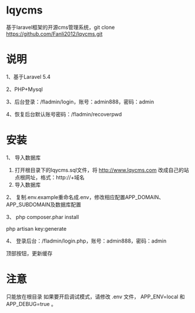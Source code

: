 # lqycms
基于laravel框架的开源cms管理系统，git clone https://github.com/Fanli2012/lqycms.git


# 说明

1、基于Laravel 5.4

2、PHP+Mysql

3、后台登录：/fladmin/login，账号：admin888，密码：admin

4、恢复后台默认账号密码：/fladmin/recoverpwd


# 安装

1、 导入数据库
1) 打开根目录下的lqycms.sql文件，将 http://www.lqycms.com 改成自己的站点根网址，格式：http://+域名
2) 导入数据库

2、 复制.env.example重命名成.env，修改相应配置APP_DOMAIN、APP_SUBDOMAIN及数据库配置

3、 
php composer.phar install

php artisan key:generate


4、 登录后台：/fladmin/login.php，账号：admin888，密码：admin

顶部按钮，更新缓存


# 注意
只能放在根目录
如果要开启调试模式，请修改 .env 文件， APP_ENV=local 和 APP_DEBUG=true 。